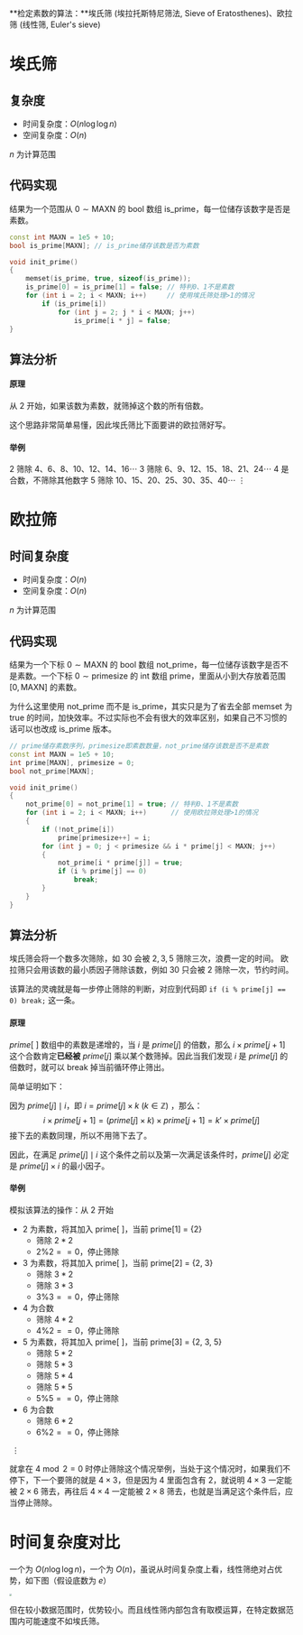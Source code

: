 **检定素数的算法：**埃氏筛 (埃拉托斯特尼筛法, Sieve of Eratosthenes)、欧拉筛 (线性筛, Euler's sieve)

<!--more-->

# 埃氏筛

## 复杂度

- 时间复杂度：$O(n\log\log n)$
- 空间复杂度：$O(n)$

$n$ 为计算范围

## 代码实现

结果为一个范围从 $0\sim\text{MAXN}$ 的 bool 数组 is_prime，每一位储存该数字是否是素数。

```cpp
const int MAXN = 1e5 + 10;
bool is_prime[MAXN]; // is_prime储存该数是否为素数

void init_prime()
{
    memset(is_prime, true, sizeof(is_prime));
    is_prime[0] = is_prime[1] = false; // 特判0、1不是素数
    for (int i = 2; i < MAXN; i++)     // 使用埃氏筛处理>1的情况
        if (is_prime[i])
            for (int j = 2; j * i < MAXN; j++)
                is_prime[i * j] = false;
}
```

## 算法分析

#### 原理

从 $2$ 开始，如果该数为素数，就筛掉这个数的所有倍数。

这个思路非常简单易懂，因此埃氏筛比下面要讲的欧拉筛好写。

#### 举例

$2$ 筛除 $4、6、8、10、12、14、16\cdots$
$3$ 筛除 $6、9、12、15、18、21、24\cdots$
$4$ 是合数，不筛除其他数字
$5$ 筛除 $10、15、20、25、30、35、40\cdots$
$\vdots$

# 欧拉筛

## 时间复杂度

- 时间复杂度：$O(n)$
- 空间复杂度：$O(n)$

$n$ 为计算范围

## 代码实现

结果为一个下标 $0\sim\text{MAXN}$ 的 bool 数组 not_prime，每一位储存该数字是否不是素数。一个下标 $0\sim\text{primesize}$ 的 int 数组 prime，里面从小到大存放着范围 $[0,\text{MAXN}]$ 的素数。

为什么这里使用 not_prime 而不是 is_prime，其实只是为了省去全部 memset 为 true 的时间，加快效率。不过实际也不会有很大的效率区别，如果自己不习惯的话可以也改成 is_prime 版本。

```cpp
// prime储存素数序列，primesize即素数数量，not_prime储存该数是否不是素数
const int MAXN = 1e5 + 10;
int prime[MAXN], primesize = 0;
bool not_prime[MAXN];

void init_prime()
{
    not_prime[0] = not_prime[1] = true; // 特判0、1不是素数
    for (int i = 2; i < MAXN; i++)      // 使用欧拉筛处理>1的情况
    {
        if (!not_prime[i])
            prime[primesize++] = i;
        for (int j = 0; j < primesize && i * prime[j] < MAXN; j++)
        {
            not_prime[i * prime[j]] = true;
            if (i % prime[j] == 0)
                break;
        }
    }
}
```

## 算法分析

埃氏筛会将一个数多次筛除，如 $30$ 会被 $2,3,5$ 筛除三次，浪费一定的时间。
欧拉筛只会用该数的最小质因子筛除该数，例如 $30$ 只会被 $2$ 筛除一次，节约时间。

该算法的灵魂就是每一步停止筛除的判断，对应到代码即 `if (i % prime[j] == 0) break;` 这一条。

#### 原理

$prime[\ ]$ 数组中的素数是递增的，当 $i$ 是 $prime[j]$ 的倍数，那么 $i\times prime[j + 1]$ 这个合数肯定**已经被** $prime[j]$ 乘以某个数筛掉。因此当我们发现 $i$ 是 $prime[j]$ 的倍数时，就可以 break 掉当前循环停止筛出。

简单证明如下：

因为  $prime[j]\mid i$，即 $i = prime[j]\times k\ (k\in\mathbb{Z})$ ，那么：
$$
i \times prime[j + 1] = (prime[j]\times k) \times prime[j+1] = k' \times prime[j]
$$
接下去的素数同理，所以不用筛下去了。

因此，在满足 $prime[j]\mid i$ 这个条件之前以及第一次满足该条件时，$prime[j]$ 必定是 $prime[j] \times i$ 的最小因子。

#### 举例

模拟该算法的操作：从 $2$ 开始

- $2$ 为素数，将其加入 prime[ ]，当前 prime[1] = {2}
  - 筛除 $2*2$
  - $2\%2==0$，停止筛除
- $3$ 为素数，将其加入 prime[ ]，当前 prime[2] = {2, 3}
  - 筛除 $3*2$
  - 筛除 $3*3$
  - $3\%3==0$，停止筛除
- $4$ 为合数
  - 筛除 $4*2$
  - $4\%2==0$，停止筛除
- $5$ 为素数，将其加入 prime[ ]，当前 prime[3] = {2, 3, 5}
  - 筛除 $5*2$
  - 筛除 $5*3$
  - 筛除 $5*4$
  - 筛除 $5*5$
  - $5\%5==0$，停止筛除
- $6$ 为合数
  - 筛除 $6*2$
  - $6\%2==0$，停止筛除

​				$\vdots$

就拿在 $4\bmod2=0$ 时停止筛除这个情况举例，当处于这个情况时，如果我们不停下，下一个要筛的就是 $4\times3$，但是因为 $4$ 里面包含有 $2$，就说明 $4\times3$ 一定能被 $2\times6$ 筛去，再往后 $4\times4$ 一定能被 $2\times8$ 筛去，也就是当满足这个条件后，应当停止筛除。

# 时间复杂度对比

一个为 $O(n\log\log n)$，一个为 $O(n)$，虽说从时间复杂度上看，线性筛绝对占优势，如下图（假设底数为 $e$）

 <img src="https://assets.zouht.com/img/note/5-01.webp" style="zoom: 25%;" />

但在较小数据范围时，优势较小。而且线性筛内部包含有取模运算，在特定数据范围内可能速度不如埃氏筛。
